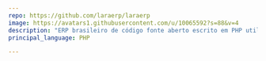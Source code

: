 ```yaml
---
repo: https://github.com/laraerp/laraerp
image: https://avatars1.githubusercontent.com/u/10065592?s=88&v=4
description: "ERP brasileiro de código fonte aberto escrito em PHP utilizando o Laravel Framework"
principal_language: PHP

---
```

